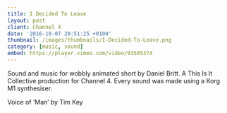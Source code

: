 ```yaml
---
title: I Decided To Leave
layout: post
client: Channel 4
date: '2016-10-07 20:51:25 +0100'
thumbnail: /images/thumbnails/I-Decided-To-Leave.png
category: [music, sound]
embed: https://player.vimeo.com/video/93585374
---
```


Sound and music for wobbly animated short by Daniel Britt. A This Is It Collective production for Channel 4.
Every sound was made using a Korg M1 synthesiser.

Voice of ‘Man’ by Tim Key
